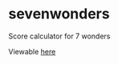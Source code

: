 sevenwonders
============

Score calculator for 7 wonders

Viewable [here](http://andylei.github.io/sevenwonders/)

